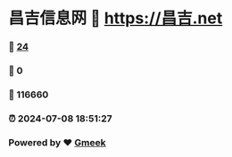 # 昌吉信息网 :link: https://昌吉.net 
### :page_facing_up: [24](https://昌吉.net/tag.html) 
### :speech_balloon: 0 
### :hibiscus: 116660 
### :alarm_clock: 2024-07-08 18:51:27 
### Powered by :heart: [Gmeek](https://github.com/Meekdai/Gmeek)
